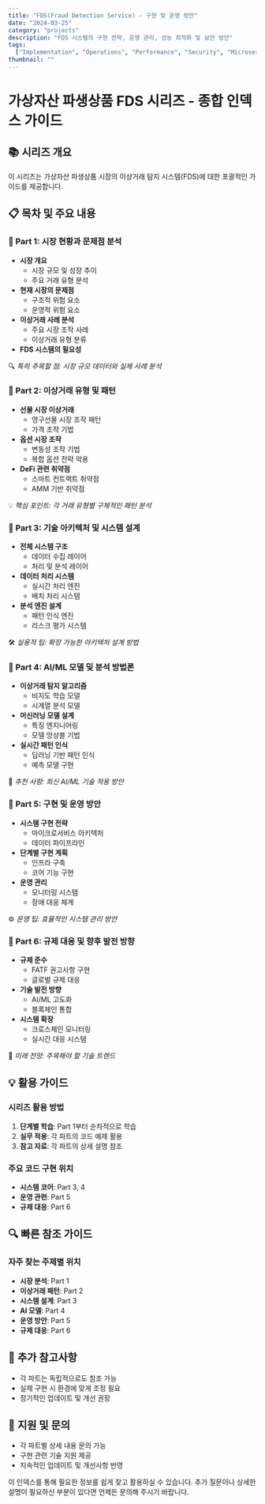 ```yaml
---
title: "FDS(Fraud Detection Service) - 구현 및 운영 방안"
date: "2024-03-25"
category: "projects"
description: "FDS 시스템의 구현 전략, 운영 관리, 성능 최적화 및 보안 방안"
tags:
  ["Implementation", "Operations", "Performance", "Security", "Microservices"]
thumbnail: ""
---
```


# 가상자산 파생상품 FDS 시리즈 - 종합 인덱스 가이드

## 📚 시리즈 개요

이 시리즈는 가상자산 파생상품 시장의 이상거래 탐지 시스템(FDS)에 대한 포괄적인 가이드를 제공합니다.

## 📋 목차 및 주요 내용

### 📘 Part 1: 시장 현황과 문제점 분석

- **시장 개요**
  - 시장 규모 및 성장 추이
  - 주요 거래 유형 분석
- **현재 시장의 문제점**
  - 구조적 위험 요소
  - 운영적 위험 요소
- **이상거래 사례 분석**
  - 주요 시장 조작 사례
  - 이상거래 유형 분류
- **FDS 시스템의 필요성**

🔍 _특히 주목할 점: 시장 규모 데이터와 실제 사례 분석_

### 📗 Part 2: 이상거래 유형 및 패턴

- **선물 시장 이상거래**
  - 영구선물 시장 조작 패턴
  - 가격 조작 기법
- **옵션 시장 조작**
  - 변동성 조작 기법
  - 복합 옵션 전략 악용
- **DeFi 관련 취약점**
  - 스마트 컨트랙트 취약점
  - AMM 기반 취약점

💡 _핵심 포인트: 각 거래 유형별 구체적인 패턴 분석_

### 📙 Part 3: 기술 아키텍처 및 시스템 설계

- **전체 시스템 구조**
  - 데이터 수집 레이어
  - 처리 및 분석 레이어
- **데이터 처리 시스템**
  - 실시간 처리 엔진
  - 배치 처리 시스템
- **분석 엔진 설계**
  - 패턴 인식 엔진
  - 리스크 평가 시스템

🛠 _실용적 팁: 확장 가능한 아키텍처 설계 방법_

### 📕 Part 4: AI/ML 모델 및 분석 방법론

- **이상거래 탐지 알고리즘**
  - 비지도 학습 모델
  - 시계열 분석 모델
- **머신러닝 모델 설계**
  - 특징 엔지니어링
  - 모델 앙상블 기법
- **실시간 패턴 인식**
  - 딥러닝 기반 패턴 인식
  - 예측 모델 구현

🤖 _추천 사항: 최신 AI/ML 기술 적용 방안_

### 📓 Part 5: 구현 및 운영 방안

- **시스템 구현 전략**
  - 마이크로서비스 아키텍처
  - 데이터 파이프라인
- **단계별 구현 계획**
  - 인프라 구축
  - 코어 기능 구현
- **운영 관리**
  - 모니터링 시스템
  - 장애 대응 체계

⚙️ _운영 팁: 효율적인 시스템 관리 방안_

### 📔 Part 6: 규제 대응 및 향후 발전 방향

- **규제 준수**
  - FATF 권고사항 구현
  - 글로벌 규제 대응
- **기술 발전 방향**
  - AI/ML 고도화
  - 블록체인 통합
- **시스템 확장**
  - 크로스체인 모니터링
  - 실시간 대응 시스템

🔮 _미래 전망: 주목해야 할 기술 트렌드_

## 💡 활용 가이드

### 시리즈 활용 방법

1. **단계별 학습**: Part 1부터 순차적으로 학습
2. **실무 적용**: 각 파트의 코드 예제 활용
3. **참고 자료**: 각 파트의 상세 설명 참조

### 주요 코드 구현 위치

- **시스템 코어**: Part 3, 4
- **운영 관련**: Part 5
- **규제 대응**: Part 6

## 🔍 빠른 참조 가이드

### 자주 찾는 주제별 위치

- **시장 분석**: Part 1
- **이상거래 패턴**: Part 2
- **시스템 설계**: Part 3
- **AI 모델**: Part 4
- **운영 방안**: Part 5
- **규제 대응**: Part 6

## 📌 추가 참고사항

- 각 파트는 독립적으로도 참조 가능
- 실제 구현 시 환경에 맞게 조정 필요
- 정기적인 업데이트 및 개선 권장

## 🤝 지원 및 문의

- 각 파트별 상세 내용 문의 가능
- 구현 관련 기술 지원 제공
- 지속적인 업데이트 및 개선사항 반영

이 인덱스를 통해 필요한 정보를 쉽게 찾고 활용하실 수 있습니다. 추가 질문이나 상세한 설명이 필요하신 부분이 있다면 언제든 문의해 주시기 바랍니다.
